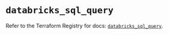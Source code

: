 # `databricks_sql_query`

Refer to the Terraform Registry for docs: [`databricks_sql_query`](https://registry.terraform.io/providers/databricks/databricks/1.49.1/docs/resources/sql_query).
